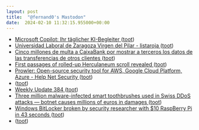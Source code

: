 ```yaml
---
layout: post
title:  "@fernand0's Mastodon"
date:  2024-02-10 11:32:15.955000+00:00
---
```

*  [Microsoft Copilot: Ihr täglicher KI-Begleiter ](https://copilot.microsoft.com) ([toot](https://mastodon.social/@fernand0/111906962535445482))
*  [Universidad Laboral de Zaragoza Virgen del Pilar - listaroja ](https://listaroja.hispanianostra.org/ficha/universidad-laboral-de-zaragoza) ([toot](https://mastodon.social/@fernand0/111906804996637743))
*  [Cinco millones de multa a CaixaBank por mostrar a terceros los datos de las transferencias de otros clientes ](https://www.eldiario.es/tecnologia/cinco-millones-multa-caixabank-mostrar-terceros-datos-transferencias-clientes_1_10896101.htm) ([toot](https://mastodon.social/@fernand0/111906702617776212))
*  [First passages of rolled-up Herculaneum scroll revealed ](https://www.nature.com/articles/d41586-024-00346-) ([toot](https://mastodon.social/@fernand0/111906543709948811))
*  [Prowler: Open-source security tool for AWS, Google Cloud Platform, Azure - Help Net Security ](https://www.helpnetsecurity.com/2024/02/07/prowler-open-source-security-tool-aws-google-cloud-platform-azure) ([toot](https://mastodon.social/@fernand0/111906413424038727))
*  [ ](https://mastodon.social/users/fernand0/statuses/111906284969066629/activity) ([toot](https://mastodon.social/users/fernand0/statuses/111906284969066629/activity))
*  [Weekly Update 384 ](https://www.troyhunt.com/weekly-update-384) ([toot](https://mastodon.social/@fernand0/111906284421993521))
*  [Three million malware-infected smart toothbrushes used in Swiss DDoS attacks — botnet causes millions of euros in damages ](https://www.tomshardware.com/networking/three-million-malware-infected-smart-toothbrushes-used-in-swiss-ddos-attacks-botnet-causes-millions-of-euros-in-damage) ([toot](https://mastodon.social/@fernand0/111904908814942082))
*  [Windows BitLocker broken by security researcher with $10 RaspBerry Pi in 43 seconds ](https://alternativeto.net/news/2024/2/windows-bitlocker-broken-by-security-researcher-with-10-raspberry-pi-in-43-seconds) ([toot](https://mastodon.social/@fernand0/111904819514634709))
*  [ ](https://framapiaf.org/@Quenti) ([toot](https://mastodon.social/@fernand0/111903277146104134))
